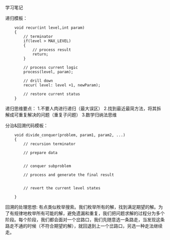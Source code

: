 学习笔记

递归模板：

        void recur(int level,int param)
        {
            // terminator  
            if(level > MAX_LEVEL)
            {
                // process result      
                return;
            }
            
            // process current logic   
            process(level, param);
             
            // drill down    
            recur( level: level +1, newParam);
             
            // restore current status  
        }

递归思维要点：
        1.不要人肉进行递归（最大误区） 
        2.找到最近最简方法，将其拆解成可重复解决的问题（重复子问题） 
        3.数学归纳法思维



分治&回溯代码模板：

        void divide_conquer(problem, param1, param2, ...)
        {
            // recursion terminator 

            // prepare data


            // conquer subproblem

            // process and generate the final result  
        
            
            // revert the current level states

        }
回溯的处理思想:
        有点类似枚举搜索。我们枚举所有的解，找到满足期望的解。为了有规律地枚举所有可能的解，避免遗漏和重复，我们把问题求解的过程分为多个阶段。每个阶段，我们都会面对一个岔路口，我们先随意选一条路走，当发现这条路走不通的时候（不符合期望的解），就回退到上一个岔路口，另选一种走法继续走。